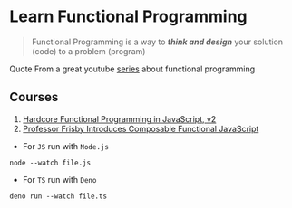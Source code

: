 # Learn Functional Programming

> Functional Programming is a way to ***think and design*** your solution (code) to a problem (program)

Quote From a great youtube [series](https://www.youtube.com/watch?v=Z3PLwD3iebg&list=PLuPevXgCPUIMbCxBEnc1dNwboH6e2ImQo) about functional programming

## Courses

1. [Hardcore Functional Programming in JavaScript, v2](https://frontendmasters.com/courses/hardcore-js-v2)
2. [Professor Frisby Introduces Composable Functional JavaScript](https://egghead.io/courses/professor-frisby-introduces-composable-functional-javascript)

- For `JS` run with `Node.js`

```shell
node --watch file.js
```

- For `TS` run with `Deno`

```shell
deno run --watch file.ts
```
